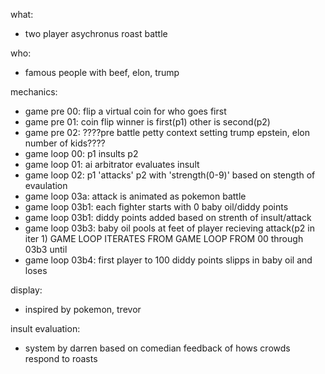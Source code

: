 what: 
 - two player asychronus roast battle

who: 
 - famous people with beef, elon, trump

mechanics: 
 - game pre 00: flip a virtual coin for who goes first
 - game pre 01: coin flip winner is first(p1) other is second(p2)
 - game pre 02: ????pre battle petty context setting trump epstein, elon number of kids????
 - game loop 00: p1 insults p2
 - game loop 01: ai arbitrator evaluates insult
 - game loop 02: p1 'attacks' p2 with 'strength(0-9)' based on stength of evaulation 
 - game loop 03a: attack is animated as pokemon battle
 - game loop 03b1: each fighter starts with 0 baby oil/diddy points
 - game loop 03b1: diddy points added based on strenth of insult/attack
 - game loop 03b3: baby oil pools at feet of player recieving attack(p2 in iter 1)
 GAME LOOP ITERATES FROM GAME LOOP FROM 00 through 03b3 until
 - game loop 03b4: first player to 100 diddy points slipps in baby oil and loses

 display:
  - inspired by pokemon, trevor

  insult evaluation:
   -  system by darren based on comedian feedback of hows crowds respond to roasts